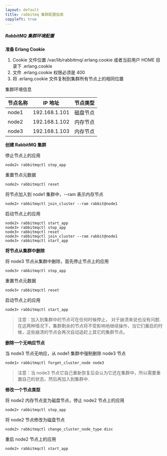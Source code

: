 ```yaml
---
layout: default
title: rabbitmq 集群配置指南
copyleft: true
---
```


##### RabbitMQ 集群环境配置

**准备 Erlang Cookie**

1. Cookie 文件位置 /var/lib/rabbitmq/.erlang.cookie 或者当前用户 HOME 目录下 .erlang.cookie
2. 文件 .erlang.cookie 权限必须是 400
3. 将 .erlang.cookie 文件复制到集群所有节点上的相同位置
   
集群环境信息

节点名称 |    IP 地址    | 节点类型
---------|---------------|----------
node1    | 192.168.1.101 | 磁盘节点
node2    | 192.168.1.102 | 内存节点
node3    | 192.168.1.103 | 内存节点

**创建 RabbitMQ 集群**

停止节点上的应用

    node2> rabbitmqctl stop_app

重置节点元数据

    node2> rabbitmqctl reset

将节点加入到 node1 集群中，--ram 表示内存节点

    node2> rabbitmqctl join_cluster --ram rabbit@node1

启动节点上的应用

    node2> rabbitmqctl start_app
    node3> rabbitmqctl stop_app
    node3> rabbitmqctl reset
    node3> rabbitmqctl join_cluster --ram rabbit@node1
    node3> rabbitmqctl start_app

**将节点从集群中删除**

将 node3 节点从集群中删除，首先停止节点上的应用

    node3> rabbitmqctl stop_app

重置节点元数据

    node3> rabbitmqctl reset

启动节点上的应用

    node3> rabbitmqctl start_app

> 注意：加入到集群中的节点可在任何时候停止， 对于崩溃来说也没有问题. 在这两种情况下，集群剩余的节点将不受影响地继续操作，当它们重启的时候，这些崩溃的节点会再次自动追赶上其它的集群节点。
  
**删除一个无响应节点**

当 node3 节点无响应，从 node1 集群中强制删除 node3 节点

    node1> rabbitmqctl forget_cluster_node node3


> 注意：当 node3 节点它自己重新恢复后会认为它还在集群中，所以需要重置自己的状态，然后再加入到集群中.
  
**修改一个节点类型**

将 node2 内存节点变为磁盘节点，停止 node2 节点上的应用

    node2> rabbitmqctl stop_app

将 node2 节点修改为磁盘节点

    node2> rabbitmqctl change_cluster_node_type disc

重启 node2 节点上的应用

    node2> rabbitmqctl start_app

